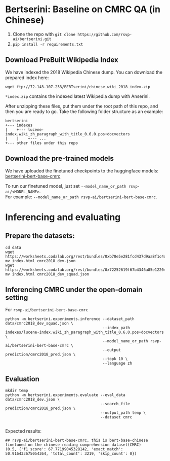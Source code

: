 # Bertserini: Baseline on CMRC QA (in Chinese)

1. Clone the repo with ```git clone https://github.com/rsvp-ai/bertserini.git```
2. ```pip install -r requirements.txt```

## Download PreBuilt Wikipedia Index

We have indexed the 2018 Wikipedia Chinese dump. You can download the prepared index here:
```
wget ftp://72.143.107.253/BERTserini/chinese_wiki_2018_index.zip
```
```*index.zip``` contains the indexed latest Wikipedia dump with Anserini.

After unzipping these files, put them under the root path of this repo, and then you are ready to go.
Take the following folder structure as an example:
```
bertserini
+--- indexes
|    +--- lucene-index.wiki_zh_paragraph_with_title_0.6.0.pos+docvectors
|    |    +--- ...
+--- other files under this repo
```

## Download the pre-trained models

We have uploaded the finetuned checkpoints to the huggingface models: \
[bertserini-bert-base-cmrc](https://huggingface.co/rsvp-ai/bertserini-bert-base-cmrc)


To run our finetuned model, just set ```--model_name_or_path rsvp-ai/<MODEL_NAME>```.  
For example: ```--model_name_or_path rsvp-ai/bertserini-bert-base-cmrc```.

# Inferencing and evaluating

## Prepare the datasets:

```
cd data
wget https://worksheets.codalab.org/rest/bundles/0xb70e5e281fcd437d9aa8f1c4da107ae4/contents/blob/
mv index.html cmrc2018_dev.json
wget https://worksheets.codalab.org/rest/bundles/0x72252619f67b4346a85e122049c3eabd/contents/blob/
mv index.html cmrc2018_dev_squad.json
```

## Inferencing CMRC under the open-domain setting
For `rsvp-ai/bertserini-bert-base-cmrc`
```
python -m bertserini.experiments.inference --dataset_path data/cmrc2018_dev_squad.json \
                                           --index_path indexes/lucene-index.wiki_zh_paragraph_with_title_0.6.0.pos+docvectors \
                                           --model_name_or_path rsvp-ai/bertserini-bert-base-cmrc \
                                           --output prediction/cmrc2018_pred.json \
                                           --topk 10 \
                                           --language zh

```

## Evaluation

```
mkdir temp
python -m bertserini.experiments.evaluate --eval_data data/cmrc2018_dev.json \
                                          --search_file prediction/cmrc2018_pred.json \
                                          --output_path temp \
                                          --dataset cmrc
                                          
```

Expected results:

```
## rsvp-ai/bertserini-bert-base-cmrc, this is bert-base-chinese finetuned on the chinese reading comprehension dataset(CMRC)
(0.5, {'f1_score': 67.77199045328142, 'exact_match': 50.916433675054364, 'total_count': 3219, 'skip_count': 0})
```